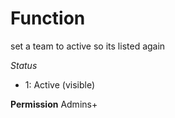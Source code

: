 # Function
set a team to active so its listed again

*Status*
  - 1: Active (visible)

**Permission**
Admins+
